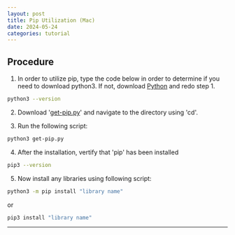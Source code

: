 ```yaml
---
layout: post
title: Pip Utilization (Mac)
date: 2024-05-24
categories: tutorial
---
```

## Procedure
1. In order to utilize pip, type the code below in order to determine if you need to download python3. If not, download <a href="https://www.python.org/downloads/" target="_blank">Python</a> and redo step 1.
```bash
python3 --version
```
2. Download '<a href="https://bootstrap.pypa.io/get-pip.py" target="_blank">get-pip.py</a>' and navigate to the directory using 'cd'.

3. Run the following script:
```bash
python3 get-pip.py
```
4. After the installation, vertify that 'pip' has been installed
```bash
pip3 --version
```
5. Now install any libraries using following script:
```bash
python3 -m pip install "library name"
```  
or
```bash
pip3 install "library name"
``` 

---